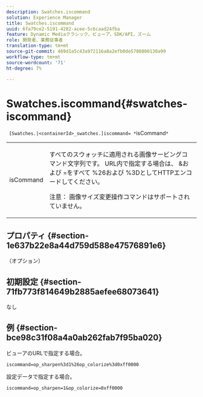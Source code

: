 ```yaml
---
description: Swatches.iscommand
solution: Experience Manager
title: Swatches.iscommand
uuid: 6fa79ce2-5191-4282-acee-5c6caad24fba
feature: Dynamic Mediaクラシック，ビューア，SDK/API，ズーム
role: 開発者、業務従事者
translation-type: tm+mt
source-git-commit: 469d1a5c43a972116a8a2efb0de5708800130a99
workflow-type: tm+mt
source-wordcount: '71'
ht-degree: 7%

---
```



# Swatches.iscommand{#swatches-iscommand}

` [Swatches.|<containerId>_swatches.]iscommand= *`isCommand`*`

<table id="table_43A84C1044574A6FAB8CE67D71AAD5EC"> 
 <tbody> 
  <tr> 
   <td colname="col1"> <p> <span class="codeph"> <span class="varname"> isCommand</span> </span> </p> </td> 
   <td colname="col2"> <p> すべてのスウォッチに適用される画像サービングコマンド文字列です。 URL内で指定する場合は、<span class="codeph"> &amp;</span>および<span class="codeph"> =</span>をすべて<span class="codeph"> %26</span>および<span class="codeph"> %3D</span>としてHTTPエンコードしてください。 </p> <p> <p>注意： 画像サイズ変更操作コマンドはサポートされていません。 </p> </p> </td> 
  </tr> 
 </tbody> 
</table>

## プロパティ {#section-1e637b22e8a44d759d588e47576891e6}

（オプション）

## 初期設定 {#section-71fb773f814649b2885aefee68073641}

なし

## 例 {#section-bce98c31f08a4a0ab262fab7f95ba020}

ビューアのURLで指定する場合。

`iscommand=op_sharpen%3d1%26op_colorize%3d0xff0000`

設定データで指定する場合。

`iscommand=op_sharpen=1&op_colorize=0xff0000`
